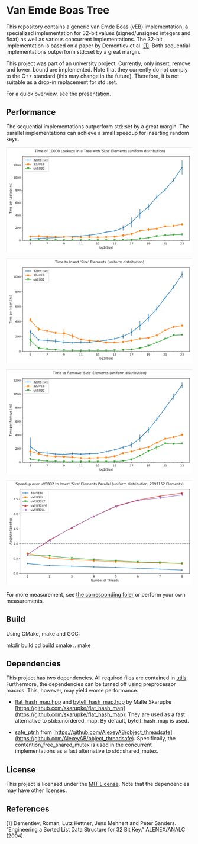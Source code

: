 # Van Emde Boas Tree

This repository contains a generic van Emde Boas (vEB) implementation, a specialized implementation for 32-bit values (signed/unsigned integers and float) as well as various concurrent implementations. The 32-bit implementation is based on a paper by Dementiev et al. [[1]](#1). Both sequential implementations outperform std::set by a great margin.

This project was part of an university project. Currently, only insert, remove and lower_bound are implemented. Note that they currently do not comply to the C++ standard (this may change in the future). Therefore, it is not suitable as a drop-in replacement for std::set.

For a quick overview, see the [presentation](./presentation/slides.pdf).

## Performance

The sequential implementations outperform std::set by a great margin. The parallel implementations can achieve a small speedup for inserting random keys.

![](./measurements/lookup.png)

![](./measurements/insert.png)

![](./measurements/remove.png)

![](./measurements/insertParallel.png)

For more measurement, see [the corresponding foler](./measurements/) or perform your own measurements.

## Build

Using CMake, make and GCC:

mkdir build
cd build
cmake ..
make

## Dependencies

This project has two dependencies. All required files are contained in [utils](./utils/). Furthermore, the dependencies can be turned off using preprocessor macros. This, however, may yield worse performance.

- [flat_hash_map.hpp](./utils/flat_hash_map.hpp) and [bytell_hash_map.hpp](./utils/bytell_hash_map.hpp) by Malte Skarupke [https://github.com/skarupke/flat_hash_map](https://github.com/skarupke/flat_hash_map): They are used as a fast alternative to std::unordered_map. By default, bytell_hash_map is used.

- [safe_ptr.h](./utils/safe_ptr.h) from [https://github.com/AlexeyAB/object_threadsafe](https://github.com/AlexeyAB/object_threadsafe). Specifically, the contention_free_shared_mutex is used in the concurrent implementations as a fast alternative to std::shared_mutex.

## License

This project is licensed under the [MIT License](LICENSE). Note that the dependencies may have other licenses.

## References
<a id="1">[1]</a>
Dementiev, Roman, Lutz Kettner, Jens Mehnert and Peter Sanders. “Engineering a Sorted List Data Structure for 32 Bit Key.” ALENEX/ANALC (2004).